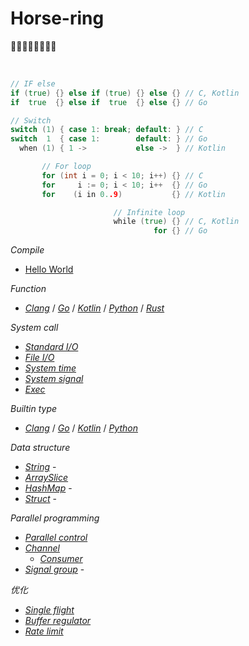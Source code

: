 # Horse-ring
🐎🐎🐎🐎🐎🐎🐎🐎

<br>

```go
// IF else
if (true) {} else if (true) {} else {} // C, Kotlin
if  true  {} else if  true  {} else {} // Go

// Switch
switch (1) { case 1: break; default: } // C
switch  1  { case 1:        default: } // Go
  when (1) { 1 ->           else ->  } // Kotlin

       // For loop
       for (int i = 0; i < 10; i++) {} // C
       for     i := 0; i < 10; i++  {} // Go
       for    (i in 0..9)           {} // Kotlin

                       // Infinite loop
                       while (true) {} // C, Kotlin
                                for {} // Go
```

*Compile*

- [Hello World](code/helloworld.md)

*Function*

- *[Clang](code/fun-clang.md)* /
*[Go](code/fun-go.md)* /
*[Kotlin](code/fun-kotlin.md)* /
*[Python](code/fun-python.md)* /
*[Rust](code/fun-rust.md)*

*System call*

- *[Standard I/O](code/standard-io.md)*
- *[File I/O](code/File-IO.md)*
- *[System time](code/system-time.md)*
- *[System signal](code/system-signal.md)*
- *[Exec](code/exec.md)*

*Builtin type*

- *[Clang](code/builtin-type-clang.md)* /
*[Go](code/builtin-type-go.md)* /
*[Kotlin](code/builtin-type-kotlin.md)* /
*[Python](code/builtin-type-python.md)*

*Data structure*

- *[String](code/string.md)* -
- *[ArraySlice](code/slice.md)*  
- *[HashMap](code/hashmap.md)* -
- *[Struct](code/struct.md)* -

*Parallel programming*

- *[Parallel control](code/parallel-control.md)*
- *[Channel](code/channel.md)*
    - *[Consumer](code/consumer.md)*
- *[Signal group](code/signalgroup.md)* -

*优化*

- *[Single flight](code/singleflight.md)*
- *[Buffer regulator](code/bufregulator.md)*
- *[Rate limit](code/rate-limit.md)*

